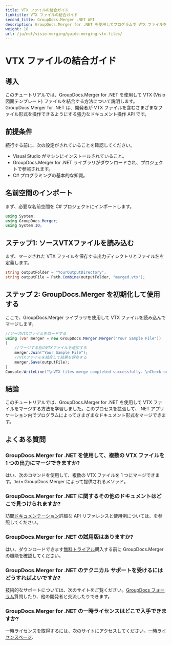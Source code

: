 ```yaml
---
title: VTX ファイルの結合ガイド
linktitle: VTX ファイルの結合ガイド
second_title: GroupDocs.Merger .NET API
description: GroupDocs.Merger for .NET を使用してプログラムで VTX ファイルをマージする方法を学びます。コード例を使用したステップバイステップ ガイド。
weight: 18
url: /ja/net/visio-merging/guide-merging-vtx-files/
---
```


# VTX ファイルの結合ガイド

## 導入
このチュートリアルでは、GroupDocs.Merger for .NET を使用して VTX (Visio 図面テンプレート) ファイルを結合する方法について説明します。GroupDocs.Merger for .NET は、開発者が VTX ファイルを含むさまざまなファイル形式を操作できるようにする強力なドキュメント操作 API です。
## 前提条件
続行する前に、次の設定がされていることを確認してください。
- Visual Studio がマシンにインストールされていること。
- GroupDocs.Merger for .NET ライブラリがダウンロードされ、プロジェクトで参照されます。
- C# プログラミングの基本的な知識。

## 名前空間のインポート
まず、必要な名前空間を C# プロジェクトにインポートします。
```csharp
using System; 
using GroupDocs.Merger;
using System.IO;
```
## ステップ1: ソースVTXファイルを読み込む
まず、マージされた VTX ファイルを保存する出力ディレクトリとファイル名を定義します。
```csharp
string outputFolder = "YourOutputDirectory";
string outputFile = Path.Combine(outputFolder, "merged.vtx");
```
## ステップ 2: GroupDocs.Merger を初期化して使用する
ここで、GroupDocs.Merger ライブラリを使用して VTX ファイルを読み込んでマージします。
```csharp
//ソースVTXファイルをロードする
using (var merger = new GroupDocs.Merger.Merger("Your Sample File"))
{
    //マージする別のVTXファイルを追加する
    merger.Join("Your Sample File");
    //VTXファイルを結合して結果を保存する
    merger.Save(outputFile);
}
Console.WriteLine("\nVTX files merge completed successfully. \nCheck output in {0}", outputFolder);
```

## 結論
このチュートリアルでは、GroupDocs.Merger for .NET を使用して VTX ファイルをマージする方法を学習しました。このプロセスを拡張して、.NET アプリケーション内でプログラムによってさまざまなドキュメント形式をマージできます。

## よくある質問
### GroupDocs.Merger for .NET を使用して、複数の VTX ファイルを 1 つの出力にマージできますか?
はい、次のコマンドを使用して、複数の VTX ファイルを 1 つにマージできます。`Join` GroupDocs.Merger によって提供されるメソッド。
### GroupDocs.Merger for .NET に関するその他のドキュメントはどこで見つけられますか?
訪問[ドキュメンテーション](https://tutorials.groupdocs.com/merger/net/)詳細な API リファレンスと使用例については、を参照してください。
### GroupDocs.Merger for .NET の試用版はありますか?
はい、ダウンロードできます[無料トライアル](https://releases.groupdocs.com/)購入する前に GroupDocs.Merger の機能を確認してください。
### GroupDocs.Merger for .NET のテクニカル サポートを受けるにはどうすればよいですか?
技術的なサポートについては、次のサイトをご覧ください。[GroupDocs フォーラム](https://forum.groupdocs.com/c/merger/32)質問したり、他の開発者と交流したりできます。
### GroupDocs.Merger for .NET の一時ライセンスはどこで入手できますか?
一時ライセンスを取得するには、次のサイトにアクセスしてください。[一時ライセンスページ](https://purchase.groupdocs.com/temporary-license/).